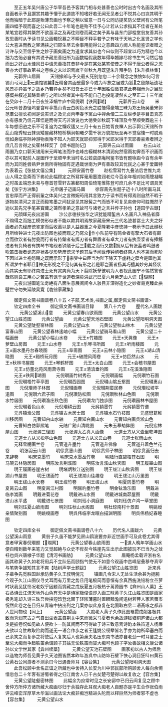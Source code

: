 <!-- { "loadSidebar": true } -->
　　至正五年吴兴唐公子华宰吾邑予客其门相与处甚善也公时时出古今名画及其所自画者示予且讃赏其趣予懵于此道故不知嗜好若无闻无见者公不悦其心曰岂其明于他而独暗于此耶是殆薄吾画也予察之稍以留意一日与公同访提茗防父壁间有公所笔画四幅予观而喜之公曰此吾二十年笔也是殆不佳予心计若从公求指其不佳者在某处某笔宜若得其槩然不欲亟渎之及再往则卷而藏之矣予素与县东门邵桂堂翁友善其孙孜思善时从予读书见公画輙恱慕之不瞬目不释手若予之有味于天地之化圣贤之学也公大喜进而教之宦满挟之归邵生尽去余事用能得公之意趣四方闻人称能鉴识者赠之诗许与交至信乎生之妙于画矣画之为道宜求其似也今曰似则不超宜以巧为精也今以拙为古殆必自有其说予藏思善旧所为画数幅假我数年得毕婚嫁尽除书生气习然后袖而出之好山水佳风日中请思善指其昔非今是在某处某笔使昔之不得于唐公者得之思善亦大好事故第书之卷帙之末以识焉嵗辛卯秋九月既望朱升拜手防【朱升枫林集】
　　元郭畀山居圗
　　天锡掾郎与予交最乆死别忽忽二十余载念之悢悢如何可言锡山弓河上元道馆锡麓丘精舍其画壁最多今或为军旅之居或为狐之窟頽垣遗址风景亦异虽予之故乡乃若异乡矣不归吾土亦已十年因胜伯徴君携此卷相示为之展玩感慨并叙述其畴昔相与之所以然者其中有不能自己也投笔凄然乆之至正二十三年嵗在癸卯十二月十日夜笠泽蜗牛庐中冩倪瓉【铁网瑚】
　　元郭畀云山卷
　　米公元晖昔游径坞登含晖亭揽山青云白树色水光之胜悟得豪端三昧为郑王杨吴董宋郭范羣公擅长初闻是说实讶之及元贞丙申春予寓山中禅余偕二三友纵歩是亭目击真态亦有感发乃信元晖悟是而得天巧非浪说也大徳癸卯秋既下峰顶及今至顺癸酉逾三十年每想旧逰之乐不可复追为之慨叹适又三月十有五日姑胥良禅人出示郭公天锡所作乱山隐秀轻云抹淡矮屋藏林短桥横涧朝曦夕霭千状万貌把玩至再不觉宿懐一时脱焉恍如身临亭际神游物表殆不知人为耶天就耶抑郭得于米耶米得于天耶善豪素者辨之庶几吾言得之矣寉林释契了【续书题防记】
　　元郭畀云山过雨圗
　　右云山过雨圗乃京口郭天锡用米元晖笔法而作也峰峦糢糊林木清润宛然宿雨初霁吾不识画而亦以其可配前人是圗作于至顺辛未当时名公若虞邵庵柯鉴书皆有题咏距今百有余年而为其同姓尝熟尹世南所得物固有定遇哉世南为尹有善政较其忧民之心甚于爱圗特为表着云【张益文僖公集】
　　元顾安画竹卷
　　赵松雪冩竹九叠法后世惟九龙山人得之息斋而下弗论此幅顾定之所冩挥毫用墨澹润老烂今百余年相对如雨牕凝睇之时虽孟端恐未易与卷首苍雪轩古篆鄱阳周伯琦笔惟陈登可庶几余不足比可谓具羙矣【张宁方洲集】
　　元申屠子迈画马圗
　　徐容斋先生题子迈十八时所画马其言忠厚而严正得前軰之体吴兴之言微婉茍用其言致力于读书而有得焉则自然不暇于逐物矣清河之言正而毅笔墨之间犹足见其掀髯之气而皆不可复见矣俯仰可胜慨然子迪以其先兄手笔甚寳藏之蔼然孝弟之意故可与诸老之言并传子孙也【道园学古録】
　　元顔辉元夜出游圗
　　沙公彦徳挟张华之识犹能精鍳古人名画凡入神品者靡不购得之而拙工模仿形似者不能以欺其明焉故家藏唐宋元三代名迹甚冨士大夫之好画者必先经彦徳鉴定而后收蓄以是人益器重之今夏隆暑中彦徳持一卷示予曰此顔秋月所绘钟进士元夜出防图也披而观之乃冩众作小队前导有鸣金者有擎大石者有颠立而欲饮者有肘瓮而行者有持鎗者有挥刃者有舞盾者有卓大刀者有执壶浆者有捧觞进者有负椅者有携琴书笔砚者钟馗于后三载之而行又数拥从后有张葢者鸣鼓者吹笛击板者诡态异状各尽形势彦徳求予题其后予闻世传钟馗者终南人也不第而死阶下因以进士袍笏赐之既而示形于宗梦中曰臣当为陛下除天下虗耗之孽今是圗也其所谓梦中者耶且神无形视之不见何其有形之若是耶岂画者扬其巧擅其妙穷其怪状而其实无有耶终南进士死有灵爽尚为天下翦除妖孽彼明为人者视此圗宁不惕然警省哉然则良工用心之苦盖有讽于世道者深矣洪武己巳夏六月紫芝山人识【瑚网】
　　元夜出游圗笔法竒絶有八面生意展阅间令人骇目非深得造化之妙者曷克臻此拱璧世守勿失延陵吴寛【匏翁家藏集】

　　御定佩文斋书画谱卷八十五
<子部,艺术类,书画之属,御定佩文斋书画谱>
　　钦定四库全书
　　御定佩文斋书画谱目録
　　第八十六卷
　　歴代名人画跋六
　　元黄公望溪山意
　　元黄公望春山欲雨图
　　元黄公望山水
　　元黄公望江山胜览图
　　元黄公望画
　　元黄公望天池石壁图
　　元黄公望阳明洞天图
　　元黄公望陡壑宻林图
　　元黄公望山水
　　元黄公望秋山林木
　　元黄公望富春山图
　　元黄公望春林逺岫小幅
　　元黄公望骑马看山图
　　元黄公望二十幅画册
　　元黄公望小幅山水卷
　　元王竹趣图
　　元王天眞像
　　元王萝壁山房图
　　元王山水卷
　　元王乐琴书所图
　　元王听雨楼图
　　元王画水墨丹台春晓图
　　元王阜斋图
　　元王云林小隐图
　　元王湖山清晓图
　　元王谿桥玩月图
　　元王破牕风雨卷
　　元王仿巨然山水
　　元王秋林书屋图
　　元王琴鹤轩图
　　元王太白山图
　　元王会稽书屋图
　　元王仿董北苑风雨萧寺图
　　元王清渰垂钓图
　　元王花溪渔隐图
　　元王铁网瑚图
　　元倪瓉画竹树秀石
　　元倪瓉画幅
　　元倪瓉竹石图
　　元倪瓉梧竹草亭图
　　元倪瓉西园图
　　元倪瓉山隂丘壑图
　　元倪瓉惠山图
　　元倪瓉师子林图
　　元倪瓉画卷
　　元倪瓉荆蛮民卷
　　元倪瓉松坡平逺图
　　元倪瓉六君子图
　　元倪瓉防松图
　　元倪瓉秋林山色图
　　元倪瓉水竹居图
　　元倪瓉渔庄秋色图
　　元倪瓉龙门独歩图
　　元倪瓉园林书屋图
　　元倪瓉着色山水
　　元倪瓉耕云图
　　元呉镇墨竹
　　元呉镇墨竹谱
　　元呉镇渔父图
　　元呉镇古木居士图
　　元呉镇水石竹枝图
　　元盛懋葛稚川移居图
　　元曹知白山水轴
　　元曹知白画山水
　　元曹知白画呉淞山色
　　元曹知白仿郭熈笔
　　元陆广谿山清眺图
　　元朱玉摹劫鉢图
　　元倪宏林屋山图
　　元张渥三径图
　　元张渥太乙真人画像
　　元道士方从义壶里乾坤图
　　元道士方从义松亭山色图
　　元道士方从义云山卷
　　元道士张雨山水
　　元释雪牕画兰卷
　　元管道升墨竹
　　元管道升佛像
　　元管道升着色兰花卷
　　明张羽云山图
　　明徐贲惠山图
　　明徐贲师子林图
　　明徐贲画归去来辞卷
　　明宋克墨竹
　　明宋克水墨丛竹卷
　　明陆行直碧梧苍石图
　　明马琬云林隐居图
　　明陈汝言荆溪图
　　明陈汝言溪山秋霁图
　　明王履崋山图
　　明王履画苍崖古树
　　明堵炳秋江送别图
　　明王绂江山秋霁图
　　明王绂湖山书屋图
　　明王绂画竹
　　明王绂湖山佳趣卷
　　明王绂江山万里图
　　明王绂山水长卷
　　明王绂竹卷
　　明王绂山水
　　明夏防墨竹卷
　　明夏昺云山图
　　明夏昺江村图
　　明屈礿墨竹卷
　　明金铉渔乐图
　　明戴进临李嵩画
　　明戴进菊花卷
　　明戴进山水图
　　明戴进城南茆屋图
　　明戴进山水平逺
　　明戴进七景图
　　明刘珏小洞庭图
　　明刘珏仿卢鸿一草堂图
　　明刘珏夏山欲雨图
　　明刘珏秋山水阁图
　　明杜琼南村十景图
　　明姚绶亲情聚别图
　　明姚绶画卷
　　明呉伟临李龙眠白描渊明图
　　明呉伟杨妃春睡图

　　钦定四库全书
　　御定佩文斋书画谱卷八十六
　　历代名人画跋六
　　元黄公望溪山雨意
　　黄翁子久虽不能梦见房山鸥波要亦非近世画手可及此卷尤其得意者甲寅春倪瓉题【瑚网】
　　元黄公望春山欲雨图
　　一道人晩年学画山水便自精到数年来笔力又觉超絶与众史不侔矣今铁崖先生出示此图披玩不已当为之敛衽也呉兴唐棣子华题【清河书画舫】
　　元黄公望山水
　　眉庵杨孟载评浙右名画其称黄子久如老将用兵不立队伍而颐指气使无不如意今观画中峦嶂层叠移夺真宰与笔势争雄知其言不爽【陆树声学士题跋】
　　元黄公望江山胜览图
　　近来呉子辈争先觅胜国赵承防黄子久王叔明倪元
　　镇画几令宋人无处生活余甚为扼腕今观子久江山图仅寻丈耳而有万里之势且用笔极简而意恒有余真西施洗铅粉立苎萝时状我见犹怜况老奴乎因题而寳藏之戊辰夏五月极热于蓠薋园书【弇州山人藁】王右丞诗云江流天地外山色有无中是诗家极俊语却入画三昩黄子久江山胜览图是画家极秀笔却入诗三昩吾尝挟短笻登北固于轻隂薄暮时置眼黯澹间逺树若荠人家若蜃市怳然此卷之在目归从青箱中拈出列之几案亦似此身复在北固取右丞二语髙咏之都非人世间物也【同上】
　　元黄公望画
　　大痴老人黄子久作此图罨霭戍削各极其致而秀润苍古之气自出尘表盖自荆关中来而微采马夏者也余故游钱塘桐庐诸山大都类是披卷怳如见故人便欲卜一防其间而不可得故于诗三致意焉诗韵本铁笛道人杨亷夫欲以竒胜故取险韵而遂无一语合作歩之者王逢姚公绶辈皆名手亦为韵所牵塞白而己余笑之而复歩之将使后人复笑后人也第亷夫名压东南书法亦自老劲一时耳鉴之士至忌大痴而争趋铁笛余谓顾子其姑无论铁笛而寳大痴可也顾子字汝善故相文康公诸孙以文学世其家【弇州续藁】
　　元黄公望天池石壁图
　　画家初以古人为师后以造物为师吾见黄子久天池图皆赝本昨年游呉中山防笻石壁下快心洞目狂呌曰黄石公黄石公同游者不测余曰今日遇吾师耳【容台集】
　　元黄公望阳明洞天图
　　此吾松顾中舍名正谊之所藏也中舍持入长安为川中郭民部所购顾舍人每向余惋惜忽忽二十年客有游蜀者得之归江南舍人已千古矣楚弓楚得以故复收之【容台集】
　　元黄公望陡壑密林图
　　此幅余为庶常时见之长安邸中已归云间复见之顾中舍仲方所仲方诸所藏大痴画尽归于余独存此耳观大痴老人自题亦是平生合作张伯雨评云峰峦浑厚草木华滋以画法论大痴非痴岂精进头陀而以释巨然为师者邪不虚也【容台集】
　　元黄公望山水
